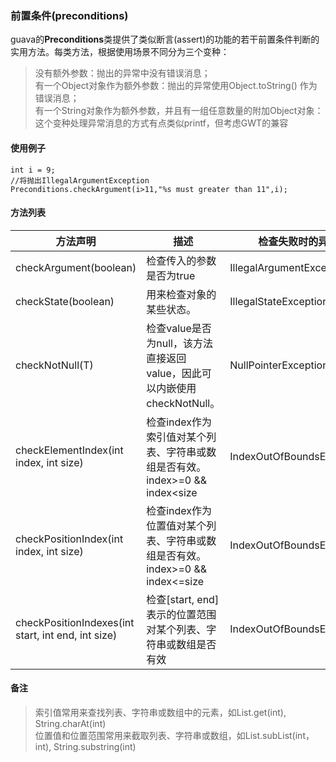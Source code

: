 ### 前置条件(preconditions)
guava的<b>Preconditions</b>类提供了类似断言(assert)的功能的若干前置条件判断的实用方法。每类方法，根据使用场景不同分为三个变种：
>没有额外参数：抛出的异常中没有错误消息；<br/>
>有一个Object对象作为额外参数：抛出的异常使用Object.toString() 作为错误消息；<br/>
>有一个String对象作为额外参数，并且有一组任意数量的附加Object对象：这个变种处理异常消息的方式有点类似printf，但考虑GWT的兼容

#### 使用例子
```
int i = 9;
//将抛出IllegalArgumentException
Preconditions.checkArgument(i>11,"%s must greater than 11",i);
```
#### 方法列表
| 方法声明 | 描述 | 检查失败时的异常 |
| ------ | ------ | ------ |
| checkArgument(boolean) | 检查传入的参数是否为true | IllegalArgumentException |
| checkState(boolean)| 用来检查对象的某些状态。 | IllegalStateException |
| checkNotNull(T)| 检查value是否为null，该方法直接返回value，因此可以内嵌使用checkNotNull。 | NullPointerException |
| checkElementIndex(int index, int size)| 检查index作为索引值对某个列表、字符串或数组是否有效。index>=0 && index<size  | IndexOutOfBoundsException |
| checkPositionIndex(int index, int size)| 检查index作为位置值对某个列表、字符串或数组是否有效。index>=0 && index<=size   | IndexOutOfBoundsException |
| checkPositionIndexes(int start, int end, int size)| 检查[start, end]表示的位置范围对某个列表、字符串或数组是否有效  | IndexOutOfBoundsException |

#### 备注
>索引值常用来查找列表、字符串或数组中的元素，如List.get(int), String.charAt(int)<br/>
>位置值和位置范围常用来截取列表、字符串或数组，如List.subList(int，int), String.substring(int)

